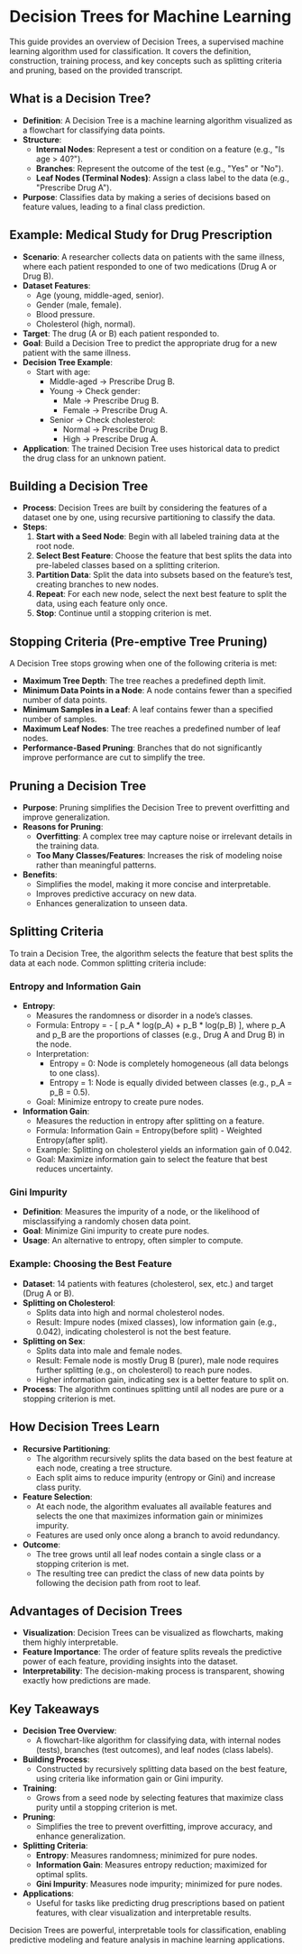 # Decision Trees for Machine Learning

This guide provides an overview of Decision Trees, a supervised machine learning algorithm used for classification. It covers the definition, construction, training process, and key concepts such as splitting criteria and pruning, based on the provided transcript.

## What is a Decision Tree?

- **Definition**: A Decision Tree is a machine learning algorithm visualized as a flowchart for classifying data points.
- **Structure**:
  - **Internal Nodes**: Represent a test or condition on a feature (e.g., "Is age > 40?").
  - **Branches**: Represent the outcome of the test (e.g., "Yes" or "No").
  - **Leaf Nodes (Terminal Nodes)**: Assign a class label to the data (e.g., "Prescribe Drug A").
- **Purpose**: Classifies data by making a series of decisions based on feature values, leading to a final class prediction.

## Example: Medical Study for Drug Prescription

- **Scenario**: A researcher collects data on patients with the same illness, where each patient responded to one of two medications (Drug A or Drug B).
- **Dataset Features**:
  - Age (young, middle-aged, senior).
  - Gender (male, female).
  - Blood pressure.
  - Cholesterol (high, normal).
- **Target**: The drug (A or B) each patient responded to.
- **Goal**: Build a Decision Tree to predict the appropriate drug for a new patient with the same illness.
- **Decision Tree Example**:
  - Start with age:
    - Middle-aged → Prescribe Drug B.
    - Young → Check gender:
      - Male → Prescribe Drug B.
      - Female → Prescribe Drug A.
    - Senior → Check cholesterol:
      - Normal → Prescribe Drug B.
      - High → Prescribe Drug A.
- **Application**: The trained Decision Tree uses historical data to predict the drug class for an unknown patient.

## Building a Decision Tree

- **Process**: Decision Trees are built by considering the features of a dataset one by one, using recursive partitioning to classify the data.
- **Steps**:
  1. **Start with a Seed Node**: Begin with all labeled training data at the root node.
  2. **Select Best Feature**: Choose the feature that best splits the data into pre-labeled classes based on a splitting criterion.
  3. **Partition Data**: Split the data into subsets based on the feature’s test, creating branches to new nodes.
  4. **Repeat**: For each new node, select the next best feature to split the data, using each feature only once.
  5. **Stop**: Continue until a stopping criterion is met.

## Stopping Criteria (Pre-emptive Tree Pruning)

A Decision Tree stops growing when one of the following criteria is met:
- **Maximum Tree Depth**: The tree reaches a predefined depth limit.
- **Minimum Data Points in a Node**: A node contains fewer than a specified number of data points.
- **Minimum Samples in a Leaf**: A leaf contains fewer than a specified number of samples.
- **Maximum Leaf Nodes**: The tree reaches a predefined number of leaf nodes.
- **Performance-Based Pruning**: Branches that do not significantly improve performance are cut to simplify the tree.

## Pruning a Decision Tree

- **Purpose**: Pruning simplifies the Decision Tree to prevent overfitting and improve generalization.
- **Reasons for Pruning**:
  - **Overfitting**: A complex tree may capture noise or irrelevant details in the training data.
  - **Too Many Classes/Features**: Increases the risk of modeling noise rather than meaningful patterns.
- **Benefits**:
  - Simplifies the model, making it more concise and interpretable.
  - Improves predictive accuracy on new data.
  - Enhances generalization to unseen data.

## Splitting Criteria

To train a Decision Tree, the algorithm selects the feature that best splits the data at each node. Common splitting criteria include:

### Entropy and Information Gain

- **Entropy**:
  - Measures the randomness or disorder in a node’s classes.
  - Formula: Entropy = - [ p_A * log(p_A) + p_B * log(p_B) ], where p_A and p_B are the proportions of classes (e.g., Drug A and Drug B) in the node.
  - Interpretation:
    - Entropy = 0: Node is completely homogeneous (all data belongs to one class).
    - Entropy = 1: Node is equally divided between classes (e.g., p_A = p_B = 0.5).
  - Goal: Minimize entropy to create pure nodes.
- **Information Gain**:
  - Measures the reduction in entropy after splitting on a feature.
  - Formula: Information Gain = Entropy(before split) - Weighted Entropy(after split).
  - Example: Splitting on cholesterol yields an information gain of 0.042.
  - Goal: Maximize information gain to select the feature that best reduces uncertainty.

### Gini Impurity

- **Definition**: Measures the impurity of a node, or the likelihood of misclassifying a randomly chosen data point.
- **Goal**: Minimize Gini impurity to create pure nodes.
- **Usage**: An alternative to entropy, often simpler to compute.

### Example: Choosing the Best Feature

- **Dataset**: 14 patients with features (cholesterol, sex, etc.) and target (Drug A or B).
- **Splitting on Cholesterol**:
  - Splits data into high and normal cholesterol nodes.
  - Result: Impure nodes (mixed classes), low information gain (e.g., 0.042), indicating cholesterol is not the best feature.
- **Splitting on Sex**:
  - Splits data into male and female nodes.
  - Result: Female node is mostly Drug B (purer), male node requires further splitting (e.g., on cholesterol) to reach pure nodes.
  - Higher information gain, indicating sex is a better feature to split on.
- **Process**: The algorithm continues splitting until all nodes are pure or a stopping criterion is met.

## How Decision Trees Learn

- **Recursive Partitioning**:
  - The algorithm recursively splits the data based on the best feature at each node, creating a tree structure.
  - Each split aims to reduce impurity (entropy or Gini) and increase class purity.
- **Feature Selection**:
  - At each node, the algorithm evaluates all available features and selects the one that maximizes information gain or minimizes impurity.
  - Features are used only once along a branch to avoid redundancy.
- **Outcome**:
  - The tree grows until all leaf nodes contain a single class or a stopping criterion is met.
  - The resulting tree can predict the class of new data points by following the decision path from root to leaf.

## Advantages of Decision Trees

- **Visualization**: Decision Trees can be visualized as flowcharts, making them highly interpretable.
- **Feature Importance**: The order of feature splits reveals the predictive power of each feature, providing insights into the dataset.
- **Interpretability**: The decision-making process is transparent, showing exactly how predictions are made.

## Key Takeaways

- **Decision Tree Overview**:
  - A flowchart-like algorithm for classifying data, with internal nodes (tests), branches (test outcomes), and leaf nodes (class labels).
- **Building Process**:
  - Constructed by recursively splitting data based on the best feature, using criteria like information gain or Gini impurity.
- **Training**:
  - Grows from a seed node by selecting features that maximize class purity until a stopping criterion is met.
- **Pruning**:
  - Simplifies the tree to prevent overfitting, improve accuracy, and enhance generalization.
- **Splitting Criteria**:
  - **Entropy**: Measures randomness; minimized for pure nodes.
  - **Information Gain**: Measures entropy reduction; maximized for optimal splits.
  - **Gini Impurity**: Measures node impurity; minimized for pure nodes.
- **Applications**:
  - Useful for tasks like predicting drug prescriptions based on patient features, with clear visualization and interpretable results.

Decision Trees are powerful, interpretable tools for classification, enabling predictive modeling and feature analysis in machine learning applications.